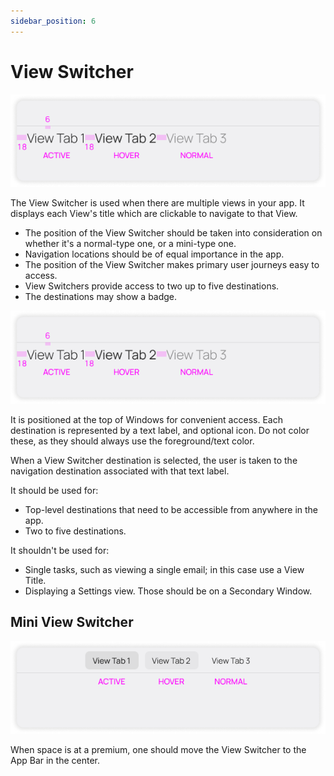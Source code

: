 ```yaml
---
sidebar_position: 6
---
```


# View Switcher

![](/assets/view_switcher.png)

The View Switcher is used when there are multiple views in your app. It displays each View's title which are clickable to navigate to that View.

- The position of the View Switcher should be taken into consideration on whether it's a normal-type one, or a mini-type one.
- Navigation locations should be of equal importance in the app.
- The position of the View Switcher makes primary user journeys easy to access.
- View Switchers provide access to two up to five destinations.
- The destinations may show a badge.

![](/assets/view_switcher_geo.png)

It is positioned at the top of Windows for convenient access. Each destination is represented by a text label, and optional icon. Do not color these, as they should always use the foreground/text color.

When a View Switcher destination is selected, the user is taken to the navigation destination associated with that text label.

It should be used for:

- Top-level destinations that need to be accessible from anywhere in the app.
- Two to five destinations.

It shouldn't be used for:

- Single tasks, such as viewing a single email; in this case use a View Title.
- Displaying a Settings view. Those should be on a Secondary Window.

## Mini View Switcher

![](/assets/mini_view_switcher.png)

When space is at a premium, one should move the View Switcher to the App Bar in the center.
